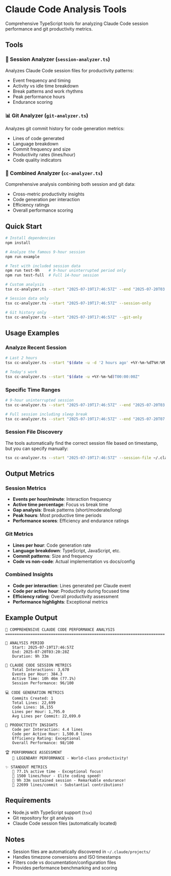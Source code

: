 # Claude Code Analysis Tools

Comprehensive TypeScript tools for analyzing Claude Code session performance and git productivity metrics.

## Tools

### 🧠 Session Analyzer (`session-analyzer.ts`)
Analyzes Claude Code session files for productivity patterns:
- Event frequency and timing
- Activity vs idle time breakdown  
- Break patterns and work rhythms
- Peak performance hours
- Endurance scoring

### 📊 Git Analyzer (`git-analyzer.ts`) 
Analyzes git commit history for code generation metrics:
- Lines of code generated
- Language breakdown
- Commit frequency and size
- Productivity rates (lines/hour)
- Code quality indicators

### 🚀 Combined Analyzer (`cc-analyzer.ts`)
Comprehensive analysis combining both session and git data:
- Cross-metric productivity insights
- Code generation per interaction
- Efficiency ratings
- Overall performance scoring

## Quick Start

```bash
# Install dependencies
npm install

# Analyze the famous 9-hour session
npm run example

# Test with included session data
npm run test-9h    # 9-hour uninterrupted period only
npm run test-full  # Full 14-hour session

# Custom analysis
tsx cc-analyzer.ts --start "2025-07-19T17:46:57Z" --end "2025-07-20T03:20:28Z"

# Session data only
tsx cc-analyzer.ts --start "2025-07-19T17:46:57Z" --session-only

# Git history only  
tsx cc-analyzer.ts --start "2025-07-19T17:46:57Z" --git-only
```

## Usage Examples

### Analyze Recent Session
```bash
# Last 2 hours
tsx cc-analyzer.ts --start "$(date -u -d '2 hours ago' +%Y-%m-%dT%H:%M:%SZ)"

# Today's work
tsx cc-analyzer.ts --start "$(date -u +%Y-%m-%d)T00:00:00Z"
```

### Specific Time Ranges
```bash
# 9-hour uninterrupted session
tsx cc-analyzer.ts --start "2025-07-19T17:46:57Z" --end "2025-07-20T03:20:28Z"

# Full session including sleep break
tsx cc-analyzer.ts --start "2025-07-19T17:46:57Z" --end "2025-07-20T07:45:35Z"
```

### Session File Discovery
The tools automatically find the correct session file based on timestamp, but you can specify manually:
```bash
tsx cc-analyzer.ts --start "2025-07-19T17:46:57Z" --session-file ~/.claude/projects/-Users-carl-Development-agents-claudekit/f3fa436d-4f0e-4910-9989-7fa983c19c27.jsonl
```

## Output Metrics

### Session Metrics
- **Events per hour/minute**: Interaction frequency
- **Active time percentage**: Focus vs break time  
- **Gap analysis**: Break patterns (short/moderate/long)
- **Peak hours**: Most productive time periods
- **Performance scores**: Efficiency and endurance ratings

### Git Metrics  
- **Lines per hour**: Code generation rate
- **Language breakdown**: TypeScript, JavaScript, etc.
- **Commit patterns**: Size and frequency
- **Code vs non-code**: Actual implementation vs docs/config

### Combined Insights
- **Code per interaction**: Lines generated per Claude event
- **Code per active hour**: Productivity during focused time
- **Efficiency rating**: Overall productivity assessment
- **Performance highlights**: Exceptional metrics

## Example Output

```
🚀 COMPREHENSIVE CLAUDE CODE PERFORMANCE ANALYSIS
======================================================================

📅 ANALYSIS PERIOD
   Start: 2025-07-19T17:46:57Z
   End: 2025-07-20T03:20:28Z  
   Duration: 9h 33m

🧠 CLAUDE CODE SESSION METRICS
   Total Interactions: 3,670
   Events per Hour: 384.3
   Active Time: 10h 46m (77.1%)
   Session Performance: 96/100

💻 CODE GENERATION METRICS
   Commits Created: 1
   Total Lines: 22,699
   Code Lines: 16,155
   Lines per Hour: 1,795.0
   Avg Lines per Commit: 22,699.0

🎯 PRODUCTIVITY INSIGHTS
   Code per Interaction: 4.4 lines
   Code per Active Hour: 1,500.0 lines
   Efficiency Rating: Exceptional
   Overall Performance: 98/100

🏆 PERFORMANCE ASSESSMENT
   🌟 LEGENDARY PERFORMANCE - World-class productivity!

✨ STANDOUT METRICS
   🎯 77.1% active time - Exceptional focus!
   🎯 1500 lines/hour - Elite coding speed!
   🎯 9h 33m sustained session - Remarkable endurance!
   🎯 22699 lines/commit - Substantial contributions!
```

## Requirements

- Node.js with TypeScript support (`tsx`)
- Git repository for git analysis
- Claude Code session files (automatically located)

## Notes

- Session files are automatically discovered in `~/.claude/projects/`
- Handles timezone conversions and ISO timestamps
- Filters code vs documentation/configuration files
- Provides performance benchmarking and scoring